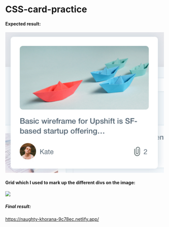 # CSS-card-practice
#### Expected result:
<img src="expected_result.png" width="500">


#### Grid which I used to mark up the different divs on the image:
<img src="expected_result_grid" width="500">

##### Final result:
https://naughty-khorana-9c78ec.netlify.app/

